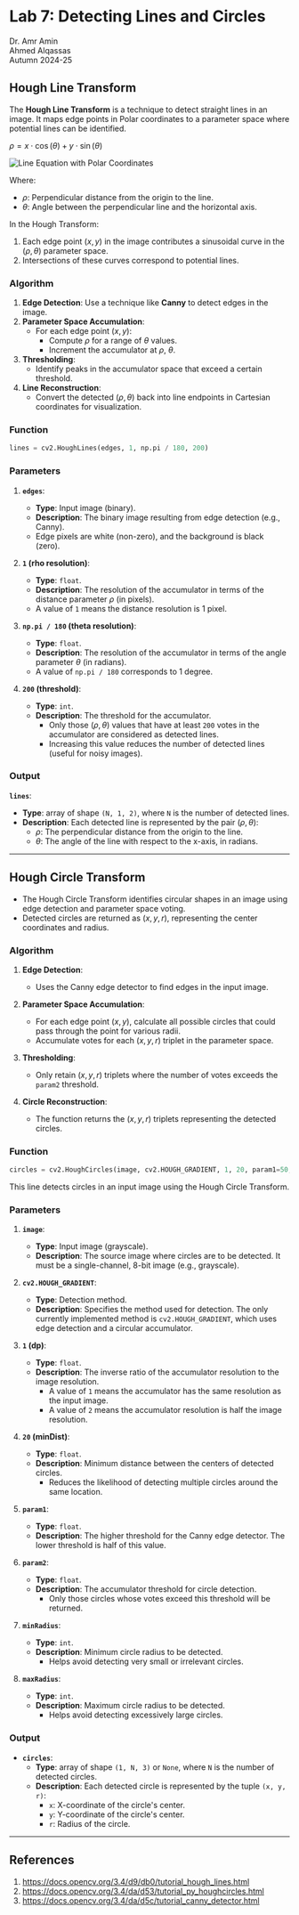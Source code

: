 # Lab 7: Detecting Lines and Circles 
Dr. Amr Amin  
Ahmed Alqassas  
Autumn 2024-25    

## Hough Line Transform  
The **Hough Line Transform** is a technique to detect straight lines in an image. It maps edge points in Polar coordinates to a parameter space where potential lines can be identified.    

$\rho = x \cdot \cos(\theta) + y \cdot \sin(\theta)$

![Line Equation with Polar Coordinates](image-1.png)

Where:
- $\rho$: Perpendicular distance from the origin to the line.
- $\theta$: Angle between the perpendicular line and the horizontal axis.

In the Hough Transform:
1. Each edge point $(x, y)$ in the image contributes a sinusoidal curve in the $(\rho, \theta)$ parameter space.
2. Intersections of these curves correspond to potential lines.

### Algorithm
1. **Edge Detection**: Use a technique like **Canny** to detect edges in the image.
2. **Parameter Space Accumulation**:
   - For each edge point $(x, y)$:
     - Compute $\rho$ for a range of  $\theta$ values.
     - Increment the accumulator at $\rho$, $\theta$.
3. **Thresholding**:
   - Identify peaks in the accumulator space that exceed a certain threshold.
4. **Line Reconstruction**:
   - Convert the detected $(\rho, \theta)$ back into line endpoints in Cartesian coordinates for visualization.

### Function
```Python
lines = cv2.HoughLines(edges, 1, np.pi / 180, 200)
```
### Parameters
1. **`edges`**:  
   - **Type**: Input image (binary).  
   - **Description**: The binary image resulting from edge detection (e.g., Canny).  
   - Edge pixels are white (non-zero), and the background is black (zero).

2. **`1` (rho resolution)**:  
   - **Type**: `float`.  
   - **Description**: The resolution of the accumulator in terms of the distance parameter $\rho$ (in pixels).  
   - A value of `1` means the distance resolution is 1 pixel.

3. **`np.pi / 180` (theta resolution)**:  
   - **Type**: `float`.  
   - **Description**: The resolution of the accumulator in terms of the angle parameter $\theta$ (in radians).  
   - A value of `np.pi / 180` corresponds to 1 degree.

4. **`200` (threshold)**:  
   - **Type**: `int`.  
   - **Description**: The threshold for the accumulator.  
     - Only those $(\rho, \theta)$ values that have at least `200` votes in the accumulator are considered as detected lines.  
     - Increasing this value reduces the number of detected lines (useful for noisy images).

### Output
**`lines`**:  
  - **Type**: array of shape `(N, 1, 2)`, where `N` is the number of detected lines.  
  - **Description**: Each detected line is represented by the pair $(\rho, \theta)$:  
    - $\rho$: The perpendicular distance from the origin to the line.  
    - $\theta$: The angle of the line with respect to the x-axis, in radians.  
---

## Hough Circle Transform
- The Hough Circle Transform identifies circular shapes in an image using edge detection and parameter space voting.
- Detected circles are returned as $(x, y, r)$, representing the center coordinates and radius.  

### Algorithm
1. **Edge Detection**:  
   - Uses the Canny edge detector to find edges in the input image.

2. **Parameter Space Accumulation**:  
   - For each edge point $(x, y)$, calculate all possible circles that could pass through the point for various radii.  
   - Accumulate votes for each $(x, y, r)$ triplet in the parameter space.

3. **Thresholding**:  
   - Only retain $(x, y, r)$ triplets where the number of votes exceeds the `param2` threshold.

4. **Circle Reconstruction**:  
   - The function returns the $(x, y, r)$ triplets representing the detected circles.

### Function
```python
circles = cv2.HoughCircles(image, cv2.HOUGH_GRADIENT, 1, 20, param1=50, param2=30, minRadius=0, maxRadius=0)
```

This line detects circles in an input image using the Hough Circle Transform.  
### Parameters

1. **`image`**:  
   - **Type**: Input image (grayscale).  
   - **Description**: The source image where circles are to be detected. It must be a single-channel, 8-bit image (e.g., grayscale).

2. **`cv2.HOUGH_GRADIENT`**:  
   - **Type**: Detection method.  
   - **Description**: Specifies the method used for detection. The only currently implemented method is `cv2.HOUGH_GRADIENT`, which uses edge detection and a circular accumulator.

3. **`1` (dp)**:  
   - **Type**: `float`.  
   - **Description**: The inverse ratio of the accumulator resolution to the image resolution.  
     - A value of `1` means the accumulator has the same resolution as the input image.  
     - A value of `2` means the accumulator resolution is half the image resolution.

4. **`20` (minDist)**:  
   - **Type**: `float`.  
   - **Description**: Minimum distance between the centers of detected circles.  
     - Reduces the likelihood of detecting multiple circles around the same location.

5. **`param1`**:  
   - **Type**: `float`.  
   - **Description**: The higher threshold for the Canny edge detector. The lower threshold is half of this value.

6. **`param2`**:  
   - **Type**: `float`.  
   - **Description**: The accumulator threshold for circle detection.  
     - Only those circles whose votes exceed this threshold will be returned.

7. **`minRadius`**:  
   - **Type**: `int`.  
   - **Description**: Minimum circle radius to be detected.  
     - Helps avoid detecting very small or irrelevant circles.

8. **`maxRadius`**:  
   - **Type**: `int`.  
   - **Description**: Maximum circle radius to be detected.  
     - Helps avoid detecting excessively large circles.

### Output
- **`circles`**:  
   - **Type**: array of shape `(1, N, 3)` or `None`, where `N` is the number of detected circles.  
   - **Description**: Each detected circle is represented by the tuple `(x, y, r)`:
     - `x`: X-coordinate of the circle's center.
     - `y`: Y-coordinate of the circle's center.
     - `r`: Radius of the circle.

---
## References
1. https://docs.opencv.org/3.4/d9/db0/tutorial_hough_lines.html
2. https://docs.opencv.org/3.4/da/d53/tutorial_py_houghcircles.html
3. https://docs.opencv.org/3.4/da/d5c/tutorial_canny_detector.html
